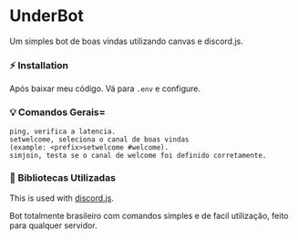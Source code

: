 # UnderBot

Um simples bot de boas vindas utilizando canvas e discord.js.

### ⚡ Installation

Após baixar meu código.
Vá para `.env` e configure.

### 💡 Comandos Gerais=

```
ping, verifica a latencia.
setwelcome, seleciona o canal de boas vindas 
(example: <prefix>setwelcome #welcome).
simjoin, testa se o canal de welcome foi definido corretamente.
```

### 🏓 Bibliotecas Utilizadas

This is used with [discord.js](https://www.npmjs.com/package/discord.js).

Bot totalmente brasileiro com comandos simples e de facil utilização, feito para qualquer servidor.

